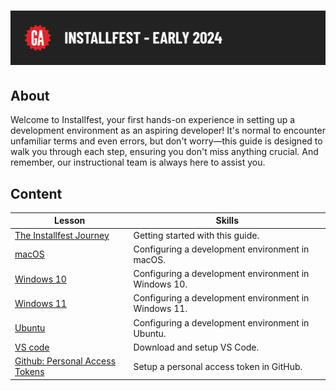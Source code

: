 # ![Installfest - Early 2024](./assets/hero.png)

## About

Welcome to Installfest, your first hands-on experience in setting up a development environment as an aspiring developer! It's normal to encounter unfamiliar terms and even errors, but don't worry—this guide is designed to walk you through each step, ensuring you don't miss anything crucial. And remember, our instructional team is always here to assist you.

## Content

| Lesson | Skills |
| ------ | ------ |
| [The Installfest Journey](./the-installfest-journey/README.md)             | Getting started with this guide.                     |
| [macOS](./macos/README.md)                                                 | Configuring a development environment in macOS.      |
| [Windows 10](./windows-10/README.md)                                       | Configuring a development environment in Windows 10. |
| [Windows 11](./windows-11/README.md)                                       | Configuring a development environment in Windows 11. |
| [Ubuntu](./ubuntu/README.md)                                               | Configuring a development environment in Ubuntu.     |
| [VS code](./vs-code/README.md)                                             | Download and setup VS Code.                          |
| [Github: Personal Access Tokens](./github-personal-access-token/README.md) | Setup a personal access token in GitHub.             |